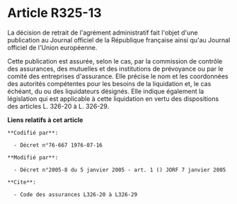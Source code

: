 # Article R325-13

La décision de retrait de l'agrément administratif fait l'objet d'une publication au Journal officiel de la République
française ainsi qu'au Journal officiel de l'Union européenne.

Cette publication est assurée, selon le cas, par la commission de contrôle des assurances, des mutuelles et des institutions
de prévoyance ou par le comité des entreprises d'assurance. Elle précise le nom et les coordonnées des autorités compétentes
pour les besoins de la liquidation et, le cas échéant, du ou des liquidateurs désignés. Elle indique également la législation
qui est applicable à cette liquidation en vertu des dispositions des articles L. 326-20 à L. 326-29.

**Liens relatifs à cet article**

	**Codifié par**:

	  - Décret n°76-667 1976-07-16

	**Modifié par**:

	  - Décret n°2005-8 du 5 janvier 2005 - art. 1 () JORF 7 janvier 2005

	**Cite**:

	  - Code des assurances L326-20 à L326-29
